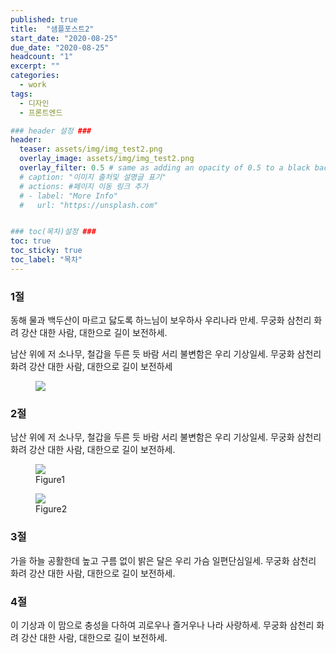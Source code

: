 ```yaml
---
published: true
title:  "샘플포스트2"
start_date: "2020-08-25"
due_date: "2020-08-25"
headcount: "1"
excerpt: ""
categories:
  - work
tags:
  - 디자인
  - 프론트엔드

### header 설정 ###
header:
  teaser: assets/img/img_test2.png
  overlay_image: assets/img/img_test2.png
  overlay_filter: 0.5 # same as adding an opacity of 0.5 to a black background
  # caption: "이미지 출처및 설명글 표기"
  # actions: #페이지 이동 링크 추가
  # - label: "More Info"
  #   url: "https://unsplash.com"


### toc(목차)설정 ###
toc: true
toc_sticky: true
toc_label: "목차"
---
```

### 1절
동해 물과 백두산이 마르고 닳도록
하느님이 보우하사 우리나라 만세.
무궁화 삼천리 화려 강산
대한 사람, 대한으로 길이 보전하세.

남산 위에 저 소나무, 철갑을 두른 듯
바람 서리 불변함은 우리 기상일세.
무궁화 삼천리 화려 강산
대한 사람, 대한으로 길이 보전하세
<figure>
  <img src = "../../assets/img/img_test.png"/>
</figure>

### 2절
남산 위에 저 소나무, 철갑을 두른 듯
바람 서리 불변함은 우리 기상일세.
무궁화 삼천리 화려 강산
대한 사람, 대한으로 길이 보전하세.
<div class="img_sub">
  <figure style = "width: 400px;">
    <img src = "../../assets/img/img_test2.png"/>
    <figcaption>Figure1</figcaption>
  </figure>
  <figure style = "width: 200px;">
    <img src = "../../assets/img/ico_hreum.svg"/>
    <figcaption>Figure2</figcaption>
  </figure>
</div>

### 3절
가을 하늘 공활한데 높고 구름 없이
밝은 달은 우리 가슴 일편단심일세.
무궁화 삼천리 화려 강산
대한 사람, 대한으로 길이 보전하세.

### 4절
이 기상과 이 맘으로 충성을 다하여
괴로우나 즐거우나 나라 사랑하세.
무궁화 삼천리 화려 강산
대한 사람, 대한으로 길이 보전하세.